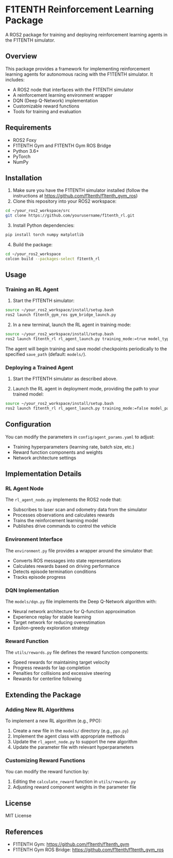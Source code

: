 # F1TENTH Reinforcement Learning Package

A ROS2 package for training and deploying reinforcement learning agents in the F1TENTH simulator.

## Overview

This package provides a framework for implementing reinforcement learning agents for autonomous racing with the F1TENTH simulator. It includes:

- A ROS2 node that interfaces with the F1TENTH simulator
- A reinforcement learning environment wrapper
- DQN (Deep Q-Network) implementation
- Customizable reward functions
- Tools for training and evaluation

## Requirements

- ROS2 Foxy
- F1TENTH Gym and F1TENTH Gym ROS Bridge
- Python 3.6+
- PyTorch
- NumPy

## Installation

1. Make sure you have the F1TENTH simulator installed (follow the instructions at https://github.com/f1tenth/f1tenth_gym_ros)
2. Clone this repository into your ROS2 workspace:
```bash
cd ~/your_ros2_workspace/src
git clone https://github.com/yourusername/f1tenth_rl.git
```
3. Install Python dependencies:
```bash
pip install torch numpy matplotlib
```
4. Build the package:
```bash
cd ~/your_ros2_workspace
colcon build --packages-select f1tenth_rl
```

## Usage

### Training an RL Agent

1. Start the F1TENTH simulator:
```bash
source ~/your_ros2_workspace/install/setup.bash
ros2 launch f1tenth_gym_ros gym_bridge_launch.py
```

2. In a new terminal, launch the RL agent in training mode:
```bash
source ~/your_ros2_workspace/install/setup.bash
ros2 launch f1tenth_rl rl_agent_launch.py training_mode:=true model_type:=dqn
```

The agent will begin training and save model checkpoints periodically to the specified `save_path` (default: `models/`).

### Deploying a Trained Agent

1. Start the F1TENTH simulator as described above.

2. Launch the RL agent in deployment mode, providing the path to your trained model:
```bash
source ~/your_ros2_workspace/install/setup.bash
ros2 launch f1tenth_rl rl_agent_launch.py training_mode:=false model_path:=/path/to/your/model.pt
```

## Configuration

You can modify the parameters in `config/agent_params.yaml` to adjust:
- Training hyperparameters (learning rate, batch size, etc.)
- Reward function components and weights
- Network architecture settings

## Implementation Details

### RL Agent Node

The `rl_agent_node.py` implements the ROS2 node that:
- Subscribes to laser scan and odometry data from the simulator
- Processes observations and calculates rewards
- Trains the reinforcement learning model
- Publishes drive commands to control the vehicle

### Environment Interface

The `environment.py` file provides a wrapper around the simulator that:
- Converts ROS messages into state representations
- Calculates rewards based on driving performance
- Detects episode termination conditions
- Tracks episode progress

### DQN Implementation

The `models/dqn.py` file implements the Deep Q-Network algorithm with:
- Neural network architecture for Q-function approximation
- Experience replay for stable learning
- Target network for reducing overestimation
- Epsilon-greedy exploration strategy

### Reward Function

The `utils/rewards.py` file defines the reward function components:
- Speed rewards for maintaining target velocity
- Progress rewards for lap completion
- Penalties for collisions and excessive steering
- Rewards for centerline following

## Extending the Package

### Adding New RL Algorithms

To implement a new RL algorithm (e.g., PPO):
1. Create a new file in the `models/` directory (e.g., `ppo.py`)
2. Implement the agent class with appropriate methods
3. Update the `rl_agent_node.py` to support the new algorithm
4. Update the parameter file with relevant hyperparameters

### Customizing Reward Functions

You can modify the reward function by:
1. Editing the `calculate_reward` function in `utils/rewards.py`
2. Adjusting reward component weights in the parameter file

## License

MIT License

## References

- F1TENTH Gym: https://github.com/f1tenth/f1tenth_gym
- F1TENTH Gym ROS Bridge: https://github.com/f1tenth/f1tenth_gym_ros
